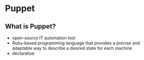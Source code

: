 # Puppet

## What is Puppet?
- open-source IT automation tool
- Ruby-based programming language that provides a precise and adaptable way to describe a desired state for each machine
- declarative